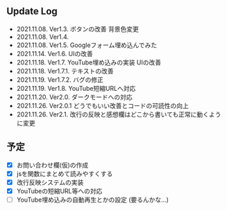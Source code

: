 ## Update Log
* 2021.11.08. Ver1.3.   ボタンの改善 背景色変更
* 2021.11.08. Ver1.4.
* 2021.11.08. Ver1.5.   Googleフォーム埋め込んでみた
* 2021.11.14. Ver1.6.   UIの改善
* 2021.11.18. Ver1.7.   YouTube埋め込みの実装 UIの改善
* 2021.11.18. Ver1.7.1. テキストの改善
* 2021.11.19. Ver1.7.2. バグの修正
* 2021.11.19. Ver1.8.   YouTube短縮URLへ対応
* 2021.11.20. Ver2.0.   ダークモードへの対応
* 2021.11.26. Ver2.0.1  どうでもいい改善とコードの可読性の向上  
* 2021.11.26. Ver2.1.   改行の反映と感想欄はどこから書いても正常に動くように変更 
## 予定
- [x]  お問い合わせ欄(仮)の作成
- [x]  jsを関数にまとめて読みやすくする
- [x]  改行反映システムの実装
- [x]  YouTubeの短縮URL等への対応
- [ ]  YouTube埋め込みの自動再生とかの設定 (要るんかな...)
